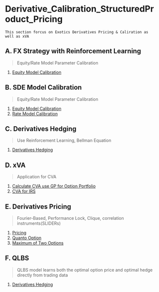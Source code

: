 # Derivative_Calibration_StructuredProduct_Pricing
```
This section forcus on Exotics Derivatives Pricing & Caliration as well as xVA
```
## A. FX Strategy with Reinforcement Learning
> Equity/Rate Model Parameter Calibration
1. [Equity Model Calibration](https://github.com/michaelsyao/Asset_Derivatives_Strategy_Projects/tree/main/A_Calibration)

## B. SDE Model Calibration
> Equity/Rate Model Parameter Calibration
1. [Equity Model Calibration](https://github.com/michaelsyao/Asset_Derivatives_Strategy_Projects/tree/main/A_Calibration)
2. [Rate Model Calibration](CIR_calibration.py)

## C. Derivatives Hedging
> Use Reinforcement Learning, Bellman Equation
1. [Derivatives Hedging](https://github.com/michaelsyao/Asset_Derivatives_Strategy_Projects/blob/main/B_Hedging/DerivativesHedging.ipynb)

## D. xVA
> Application for CVA
1. [Calculate CVA use GP for Option Portfolio](MY3_Upload_CVA.ipynb)
2. [CVA for IRS](CVA_for_IRS_final.m)

## E. Derivatives Pricing
> Fourier-Based, Performance Lock, Clique, correlation instruments(SLIDERs)
1. [Pricing](DerivativesPricing.ipynb)
2. [Quanto Option](https://nbviewer.jupyter.org/github/jollyraven100/Derivatives_Modeling/blob/master/Quanto%20Option.pdf)
3. [Maximum of Two Options](https://nbviewer.jupyter.org/github/michaelsyao/Derivatives_Modeling/blob/master/Options%20on%20the%20Maximum%20of%20two%20assets.pdf)

## F. QLBS
>QLBS model learns both the optimal option price and optimal hedge directly from trading data
1. [Derivatives Hedging](DP_qlbs_oneset.ipynb)
